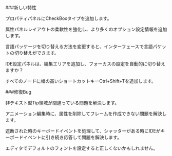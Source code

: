 ###新しい特性

プロパティパネルにCheckBoxタイプを追加します。

属性パネルレイアウトの柔軟性を強化し、より多くのオプション設定情報を追加します。

言語パッケージを切り替える方法を変更すると、インターフェースで言語パケットの切り替えができます。

IDE設定パネルは、編集エリアを追加し、フォーカスの設定を自動的に切り替えますか？

すべてのノードに幅の高いショートカットキーCtrl+Shift+Tを追加します。



###修復Bug

非テキスト型Tip領域が間違っている問題を解決します。

アニメーション編集時に、属性を削除してフレームを作成できない問題を解決します。

遮断された時のキーボードイベントを処理して、シャッターがある時にIDEがキーボードイベントに引き続き応答して問題を解決します。

エディタでデフォルトのフォントを設定すると正しくないかもしれません。

